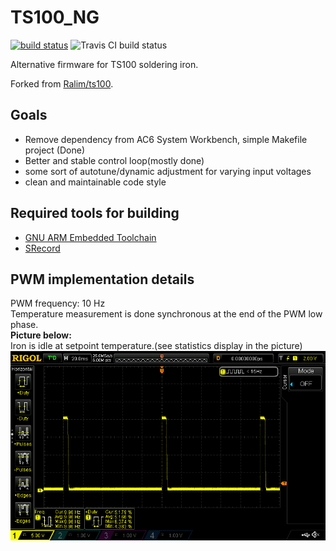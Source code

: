 # TS100_NG

[![build status](http://gitlab01.ncc-1701-d/marco/ts100_ng/badges/master/build.svg)](http://gitlab01.ncc-1701-d/marco/ts100_ng/commits/master)
![Travis CI build status](https://travis-ci.org/mkninc/ts100_ng.svg?branch=master)

Alternative firmware for TS100 soldering iron.

Forked from [Ralim/ts100](https://github.com/Ralim/ts100).

## Goals
* Remove dependency from AC6 System Workbench, simple Makefile project (Done)
* Better and stable control loop(mostly done)
* some sort of autotune/dynamic adjustment for varying input voltages
* clean and maintainable code style

## Required tools for building
* [GNU ARM Embedded Toolchain](https://developer.arm.com/open-source/gnu-toolchain/gnu-rm)
* [SRecord](http://srecord.sourceforge.net/)

## PWM implementation details
PWM frequency: 10 Hz  
Temperature measurement is done synchronous at the end of the PWM low phase.  
**Picture below:**  
Iron is idle at setpoint temperature.(see statistics display in the picture)  
![PWM Idle](doc/images/PWM_Idle.png)
